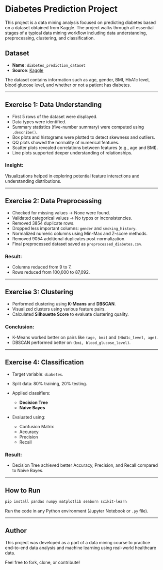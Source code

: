 # Diabetes Prediction Project

This project is a data mining analysis focused on predicting diabetes based on a dataset obtained from Kaggle. The project walks through all essential stages of a typical data mining workflow including data understanding, preprocessing, clustering, and classification.

## Dataset

* **Name**: `diabetes_prediction_dataset`
* **Source**: [Kaggle](https://www.kaggle.com/)

The dataset contains information such as age, gender, BMI, HbA1c level, blood glucose level, and whether or not a patient has diabetes.

---

## Exercise 1: Data Understanding

* First 5 rows of the dataset were displayed.
* Data types were identified.
* Summary statistics (five-number summary) were computed using `.describe()`.
* Box plots and histograms were plotted to detect skewness and outliers.
* QQ plots showed the normality of numerical features.
* Scatter plots revealed correlations between features (e.g., age and BMI).
* Line plots supported deeper understanding of relationships.

### Insight:

Visualizations helped in exploring potential feature interactions and understanding distributions.

---

## Exercise 2: Data Preprocessing

* Checked for missing values → None were found.
* Validated categorical values → No typos or inconsistencies.
* Removed 3854 duplicate rows.
* Dropped less important columns: `gender` and `smoking_history`.
* Normalized numeric columns using Min-Max and Z-score methods.
* Removed 9054 additional duplicates post-normalization.
* Final preprocessed dataset saved as `preprocessed_diabetes.csv`.

### Result:

* Columns reduced from 9 to 7.
* Rows reduced from 100,000 to 87,092.

---

## Exercise 3: Clustering

* Performed clustering using **K-Means** and **DBSCAN**.
* Visualized clusters using various feature pairs.
* Calculated **Silhouette Score** to evaluate clustering quality.

### Conclusion:

* K-Means worked better on pairs like `(age, bmi)` and `(HbA1c_level, age)`.
* DBSCAN performed better on `(bmi, blood_glucose_level)`.

---

## Exercise 4: Classification

* Target variable: `diabetes`.
* Split data: 80% training, 20% testing.
* Applied classifiers:

  * **Decision Tree**
  * **Naive Bayes**
* Evaluated using:

  * Confusion Matrix
  * Accuracy
  * Precision
  * Recall

### Result:

* Decision Tree achieved better Accuracy, Precision, and Recall compared to Naive Bayes.

---

## How to Run

```bash
pip install pandas numpy matplotlib seaborn scikit-learn
```

Run the code in any Python environment (Jupyter Notebook or `.py` file).

---

## Author

This project was developed as a part of a data mining course to practice end-to-end data analysis and machine learning using real-world healthcare data.

Feel free to fork, clone, or contribute!
